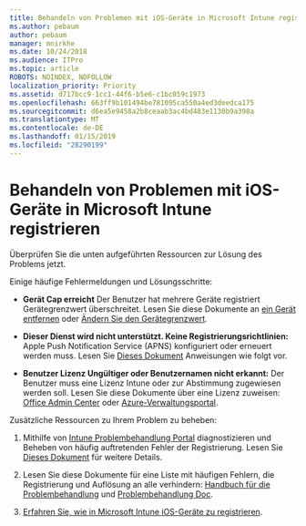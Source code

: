 ```yaml
---
title: Behandeln von Problemen mit iOS-Geräte in Microsoft Intune registrieren
ms.author: pebaum
author: pebaum
manager: mnirkhe
ms.date: 10/24/2018
ms.audience: ITPro
ms.topic: article
ROBOTS: NOINDEX, NOFOLLOW
localization_priority: Priority
ms.assetid: d717bcc9-1cc1-44f6-b5e6-c1bc059c1973
ms.openlocfilehash: 663ff9b101494be781095ca550a4ed3deedca175
ms.sourcegitcommit: d6ea5e9458a2b8ceaab3ac4bd483e1130b9a398a
ms.translationtype: MT
ms.contentlocale: de-DE
ms.lasthandoff: 01/15/2019
ms.locfileid: "28290199"
---
```

# <a name="troubleshoot-issues-with-enrolling-ios-devices-in-microsoft-intune"></a>Behandeln von Problemen mit iOS-Geräte in Microsoft Intune registrieren

Überprüfen Sie die unten aufgeführten Ressourcen zur Lösung des Problems jetzt. 
  
Einige häufige Fehlermeldungen und Lösungsschritte:
  
- **Gerät Cap erreicht** Der Benutzer hat mehrere Geräte registriert Gerätegrenzwert überschreitet. Lesen Sie diese Dokumente an [ein Gerät entfernen](https://docs.microsoft.com/en-us/intune/devices-wipe) oder [Ändern Sie den Gerätegrenzwert](https://docs.microsoft.com/en-us/intune/enrollment-restrictions-set#set-device-limit-restrictions).
    
- **Dieser Dienst wird nicht unterstützt. Keine Registrierungsrichtlinien:** Apple Push Notification Service (APNS) konfiguriert oder erneuert werden muss. Lesen Sie [Dieses Dokument](https://docs.microsoft.com/en-us/intune/apple-mdm-push-certificate-get) Anweisungen wie folgt vor. 
    
- **Benutzer Lizenz Ungültiger oder Benutzernamen nicht erkannt:** Der Benutzer muss eine Lizenz Intune oder zur Abstimmung zugewiesen werden soll. Lesen Sie diese Dokumente über eine Lizenz zuweisen: [Office Admin Center](https://docs.microsoft.com/en-us/intune/licenses-assign) oder [Azure-Verwaltungsportal](https://docs.microsoft.com/en-us/azure/active-directory/license-users-groups).
    
Zusätzliche Ressourcen zu Ihrem Problem zu beheben:
  
1. Mithilfe von [Intune Problembehandlung Portal](https://devicemanagement.microsoft.com/#blade/Microsoft_Intune_DeviceSettings/TroubleshootBlade) diagnostizieren und Beheben von häufig auftretenden Fehler der Registrierung. Lesen Sie [Dieses Dokument](https://docs.microsoft.com/en-us/intune/help-desk-operators) für weitere Details. 
    
2. Lesen Sie diese Dokumente für eine Liste mit häufigen Fehlern, die Registrierung und Auflösung an alle verhindern: [Handbuch für die Problembehandlung](https://support.microsoft.com/en-us/help/4039809/troubleshooting-ios-device-enrollment-in-intune) und [Problembehandlung Doc](https://docs.microsoft.com/en-us/intune-classic/troubleshoot/troubleshoot-device-enrollment-in-intune).
    
3. [Erfahren Sie, wie in Microsoft Intune iOS-Geräte zu registrieren](https://docs.microsoft.com/en-us/intune/ios-enroll).
    

